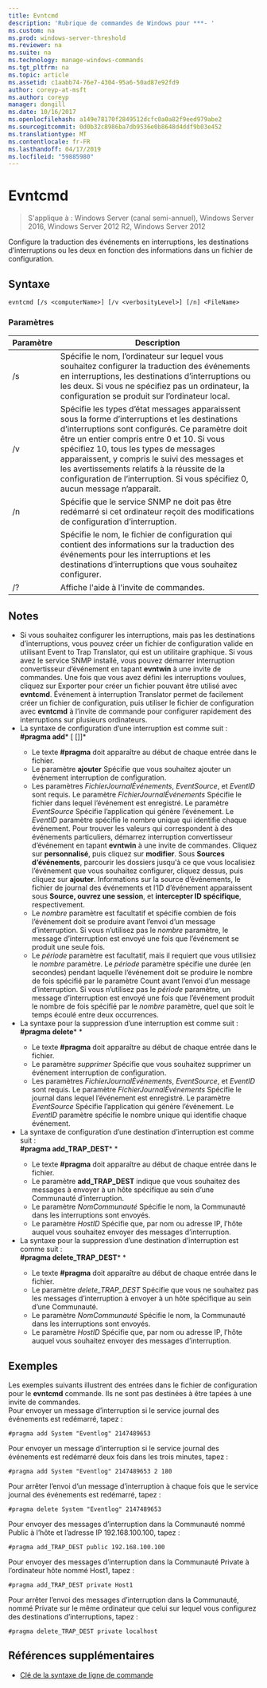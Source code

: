 ```yaml
---
title: Evntcmd
description: 'Rubrique de commandes de Windows pour ***- '
ms.custom: na
ms.prod: windows-server-threshold
ms.reviewer: na
ms.suite: na
ms.technology: manage-windows-commands
ms.tgt_pltfrm: na
ms.topic: article
ms.assetid: c1aabb74-76e7-4304-95a6-50ad87e92fd9
author: coreyp-at-msft
ms.author: coreyp
manager: dongill
ms.date: 10/16/2017
ms.openlocfilehash: a149e78170f2849512dcfc0a0a82f9eed979abe2
ms.sourcegitcommit: 0d0b32c8986ba7db9536e0b8648d4ddf9b03e452
ms.translationtype: MT
ms.contentlocale: fr-FR
ms.lasthandoff: 04/17/2019
ms.locfileid: "59885980"
---
```

# <a name="evntcmd"></a>Evntcmd

>S'applique à : Windows Server (canal semi-annuel), Windows Server 2016, Windows Server 2012 R2, Windows Server 2012

Configure la traduction des événements en interruptions, les destinations d’interruptions ou les deux en fonction des informations dans un fichier de configuration.   
## <a name="syntax"></a>Syntaxe  
```  
evntcmd [/s <computerName>] [/v <verbosityLevel>] [/n] <FileName>  
```  
### <a name="parameters"></a>Paramètres  
|Paramètre|Description|  
|-------|--------|  
|/s <computerName>|Spécifie le nom, l’ordinateur sur lequel vous souhaitez configurer la traduction des événements en interruptions, les destinations d’interruptions ou les deux. Si vous ne spécifiez pas un ordinateur, la configuration se produit sur l’ordinateur local.|  
|/v <verbosityLevel>|Spécifie les types d’état messages apparaissent sous la forme d’interruptions et les destinations d’interruptions sont configurés. Ce paramètre doit être un entier compris entre 0 et 10. Si vous spécifiez 10, tous les types de messages apparaissent, y compris le suivi des messages et les avertissements relatifs à la réussite de la configuration de l’interruption. Si vous spécifiez 0, aucun message n’apparaît.|  
|/n|Spécifie que le service SNMP ne doit pas être redémarré si cet ordinateur reçoit des modifications de configuration d’interruption.|  
|<FileName>|Spécifie le nom, le fichier de configuration qui contient des informations sur la traduction des événements pour les interruptions et les destinations d’interruptions que vous souhaitez configurer.|  
|/?|Affiche l'aide à l'invite de commandes.|  
## <a name="remarks"></a>Notes  
-   Si vous souhaitez configurer les interruptions, mais pas les destinations d’interruptions, vous pouvez créer un fichier de configuration valide en utilisant Event to Trap Translator, qui est un utilitaire graphique. Si vous avez le service SNMP installé, vous pouvez démarrer interruption convertisseur d’événement en tapant **evntwin** à une invite de commandes. Une fois que vous avez défini les interruptions voulues, cliquez sur Exporter pour créer un fichier pouvant être utilisé avec **evntcmd**. Événement à interruption Translator permet de facilement créer un fichier de configuration, puis utiliser le fichier de configuration avec **evntcmd** à l’invite de commande pour configurer rapidement des interruptions sur plusieurs ordinateurs.  
-   La syntaxe de configuration d’une interruption est comme suit :  
    **#pragma add***<EventLogFile> <EventSource> <EventID> [<Count> [<Period>]]*  
    -   Le texte **#pragma** doit apparaître au début de chaque entrée dans le fichier.  
    -   Le paramètre **ajouter** Spécifie que vous souhaitez ajouter un événement interruption de configuration.  
    -   Les paramètres *FichierJournalÉvénements*, *EventSource*, et *EventID* sont requis. Le paramètre *FichierJournalÉvénements* Spécifie le fichier dans lequel l’événement est enregistré. Le paramètre *EventSource* Spécifie l’application qui génère l’événement. Le *EventID* paramètre spécifie le nombre unique qui identifie chaque événement. Pour trouver les valeurs qui correspondent à des événements particuliers, démarrez interruption convertisseur d’événement en tapant **evntwin** à une invite de commandes. Cliquez sur **personnalisé**, puis cliquez sur **modifier**. Sous **Sources d’événements**, parcourir les dossiers jusqu'à ce que vous localisiez l’événement que vous souhaitez configurer, cliquez dessus, puis cliquez sur **ajouter**. Informations sur la source d’événements, le fichier de journal des événements et l’ID d’événement apparaissent sous **Source, ouvrez une session**, et **intercepter ID spécifique**, respectivement.  
    -   Le *nombre* paramètre est facultatif et spécifie combien de fois l’événement doit se produire avant l’envoi d’un message d’interruption. Si vous n’utilisez pas le *nombre* paramètre, le message d’interruption est envoyé une fois que l’événement se produit une seule fois.  
    -   Le *période* paramètre est facultatif, mais il requiert que vous utilisiez le *nombre* paramètre. Le *période* paramètre spécifie une durée (en secondes) pendant laquelle l’événement doit se produire le nombre de fois spécifié par le paramètre Count avant l’envoi d’un message d’interruption. Si vous n’utilisez pas le *période* paramètre, un message d’interruption est envoyé une fois que l’événement produit le nombre de fois spécifié par le *nombre* paramètre, quel que soit le temps écoulé entre deux occurrences.  
-   La syntaxe pour la suppression d’une interruption est comme suit :  
    **#pragma delete***<EventLogFile> <EventSource> <EventID>*  
    -   Le texte **#pragma** doit apparaître au début de chaque entrée dans le fichier.  
    -   Le paramètre *supprimer* Spécifie que vous souhaitez supprimer un événement interruption de configuration.  
    -   Les paramètres *FichierJournalÉvénements*, *EventSource*, et *EventID* sont requis. Le paramètre *FichierJournalÉvénements* Spécifie le journal dans lequel l’événement est enregistré. Le paramètre *EventSource* Spécifie l’application qui génère l’événement. Le *EventID* paramètre spécifie le nombre unique qui identifie chaque événement.  
-   La syntaxe de configuration d’une destination d’interruption est comme suit :  
    **#pragma add_TRAP_DEST***<CommunityName> <HostID>*  
    -   Le texte **#pragma** doit apparaître au début de chaque entrée dans le fichier.  
    -   Le paramètre **add_TRAP_DEST** indique que vous souhaitez des messages à envoyer à un hôte spécifique au sein d’une Communauté d’interruption.  
    -   Le paramètre *NomCommunauté* Spécifie le nom, la Communauté dans les interruptions sont envoyés.  
    -   Le paramètre *HostID* Spécifie que, par nom ou adresse IP, l’hôte auquel vous souhaitez envoyer des messages d’interruption.  
-   La syntaxe pour la suppression d’une destination d’interruption est comme suit :  
    **#pragma delete_TRAP_DEST***<CommunityName> <HostID>*  
    -   Le texte **#pragma** doit apparaître au début de chaque entrée dans le fichier.  
    -   Le paramètre *delete_TRAP_DEST* Spécifie que vous ne souhaitez pas les messages d’interruption à envoyer à un hôte spécifique au sein d’une Communauté.  
    -   Le paramètre *NomCommunauté* Spécifie le nom, la Communauté dans les interruptions sont envoyés.  
    -   Le paramètre *HostID* Spécifie que, par nom ou adresse IP, l’hôte auquel vous souhaitez envoyer des messages d’interruption.  
## <a name="BKMK_Examples"></a>Exemples  
Les exemples suivants illustrent des entrées dans le fichier de configuration pour le **evntcmd** commande. Ils ne sont pas destinées à être tapées à une invite de commandes.  
Pour envoyer un message d’interruption si le service journal des événements est redémarré, tapez :  
```  
#pragma add System "Eventlog" 2147489653  
```  
Pour envoyer un message d’interruption si le service journal des événements est redémarré deux fois dans les trois minutes, tapez :  
```  
#pragma add System "Eventlog" 2147489653 2 180  
```  
Pour arrêter l’envoi d’un message d’interruption à chaque fois que le service journal des événements est redémarré, tapez :  
```  
#pragma delete System "Eventlog" 2147489653  
```  
Pour envoyer des messages d’interruption dans la Communauté nommé Public à l’hôte et l’adresse IP 192.168.100.100, tapez :  
```  
#pragma add_TRAP_DEST public 192.168.100.100  
```  
Pour envoyer des messages d’interruption dans la Communauté Private à l’ordinateur hôte nommé Host1, tapez :  
```  
#pragma add_TRAP_DEST private Host1  
```  
Pour arrêter l’envoi des messages d’interruption dans la Communauté, nommé Private sur le même ordinateur que celui sur lequel vous configurez des destinations d’interruptions, tapez :  
```  
#pragma delete_TRAP_DEST private localhost  
```  
## <a name="additional-references"></a>Références supplémentaires  
-   [Clé de la syntaxe de ligne de commande](command-line-syntax-key.md)  
